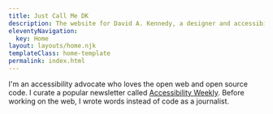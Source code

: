 ```yaml
---
title: Just Call Me DK
description: The website for David A. Kennedy, a designer and accessibility advocate.
eleventyNavigation:
  key: Home
layout: layouts/home.njk
templateClass: home-template
permalink: index.html
---
```


I'm an accessibility advocate who loves the open web and open source code. I curate a popular newsletter called [Accessibility Weekly](https://a11yweekly.com/). Before working on the web, I wrote words instead of code as a journalist.
